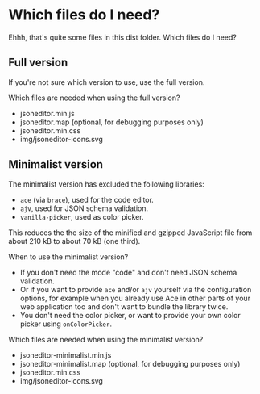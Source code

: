 # Which files do I need?

Ehhh, that's quite some files in this dist folder. Which files do I need?

## Full version

If you're not sure which version to use, use the full version.

Which files are needed when using the full version?

- jsoneditor.min.js
- jsoneditor.map (optional, for debugging purposes only)
- jsoneditor.min.css
- img/jsoneditor-icons.svg

## Minimalist version

The minimalist version has excluded the following libraries:

- `ace` (via `brace`), used for the code editor.
- `ajv`, used for JSON schema validation.
- `vanilla-picker`, used as color picker.

This reduces the the size of the minified and gzipped JavaScript file
from about 210 kB to about 70 kB (one third).

When to use the minimalist version?

- If you don't need the mode "code" and don't need JSON schema validation.
- Or if you want to provide `ace` and/or `ajv` yourself via the configuration
  options, for example when you already use Ace in other parts of your
  web application too and don't want to bundle the library twice.
- You don't need the color picker, or want to provide your own
  color picker using `onColorPicker`.

Which files are needed when using the minimalist version?

- jsoneditor-minimalist.min.js
- jsoneditor-minimalist.map (optional, for debugging purposes only)
- jsoneditor.min.css
- img/jsoneditor-icons.svg
